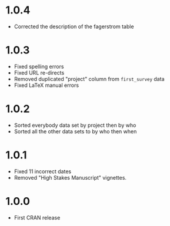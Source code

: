 # 1.0.4

* Corrected the description of the fagerstrom table

# 1.0.3

* Fixed spelling errors
* Fixed URL re-directs
* Removed duplicated "project" column from `first_survey` data
* Fixed LaTeX manual errors

# 1.0.2

* Sorted everybody data set by project then by who
* Sorted all the other data sets to by who then when

# 1.0.1

* Fixed 11 incorrect dates
* Removed "High Stakes Manuscript" vignettes. 

# 1.0.0

* First CRAN release 
